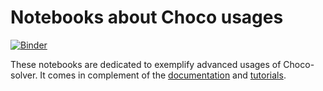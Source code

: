 # Notebooks about Choco usages
[![Binder](https://mybinder.org/badge.svg)](https://mybinder.org/v2/gh/chocoteam/notebooks/master)

These notebooks are dedicated to exemplify advanced usages of Choco-solver.
It comes in complement of the [documentation](https://choco-solver.readthedocs.io/en/latest/) and [tutorials](https://choco-tuto.readthedocs.io/en/latest/).
